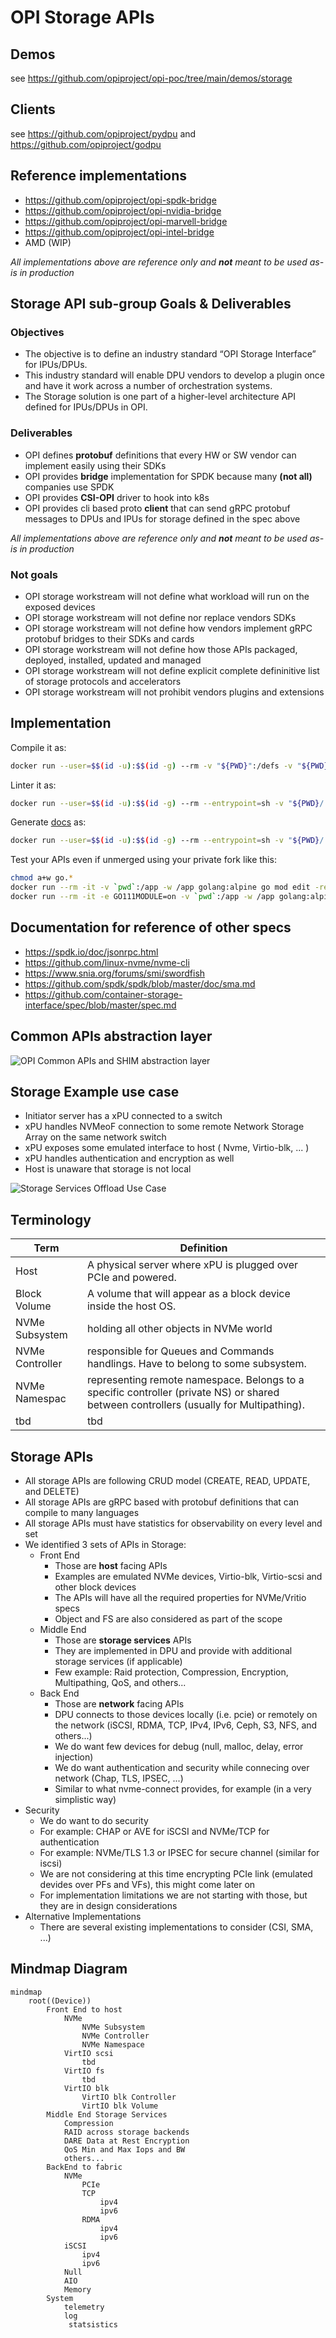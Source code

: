 # OPI Storage APIs

## Demos

see <https://github.com/opiproject/opi-poc/tree/main/demos/storage>

## Clients

see <https://github.com/opiproject/pydpu> and <https://github.com/opiproject/godpu>

## Reference implementations

- <https://github.com/opiproject/opi-spdk-bridge>
- <https://github.com/opiproject/opi-nvidia-bridge>
- <https://github.com/opiproject/opi-marvell-bridge>
- <https://github.com/opiproject/opi-intel-bridge>
- AMD (WIP)

_All implementations above are reference only and __not__ meant to be used as-is in production_

## Storage API sub-group Goals & Deliverables

### Objectives

- The objective is to define an industry standard “OPI Storage Interface” for IPUs/DPUs.
- This industry standard will enable DPU vendors to develop a plugin once and have it work across a number of orchestration systems.
- The Storage solution is one part of a higher-level architecture API defined for IPUs/DPUs in OPI.

### Deliverables

- OPI defines __protobuf__ definitions that every HW or SW vendor can implement easily using their SDKs
- OPI provides __bridge__ implementation for SPDK because many __(not all)__ companies use SPDK
- OPI provides __CSI-OPI__ driver to hook into k8s
- OPI provides cli based proto __client__ that can send gRPC protobuf messages to DPUs and IPUs for storage defined in the spec above

_All implementations above are reference only and __not__ meant to be used as-is in production_

### Not goals

- OPI storage workstream will not define what workload will run on the exposed devices
- OPI storage workstream will not define nor replace vendors SDKs
- OPI storage workstream will not define how vendors implement gRPC protobuf bridges to their SDKs and cards
- OPI storage workstream will not define how those APIs packaged, deployed, installed, updated and managed
- OPI storage workstream will not define explicit complete defininitive list of storage protocols and accelerators
- OPI storage workstream will not prohibit vendors plugins and extensions

## Implementation

Compile it as:

```bash
docker run --user=$$(id -u):$$(id -g) --rm -v "${PWD}":/defs -v "${PWD}/../common/v1":/common namely/protoc-all:1.51_2 -i /common --lint -d v1alpha1 -l go -o ./v1alpha1/gen/go/  --go-source-relative
```

Linter it as:

```bash
docker run --user=$$(id -u):$$(id -g) --rm --entrypoint=sh -v "${PWD}/../common/v1":/common -v "${PWD}"/v1alpha1/:/out -w /out ghcr.io/docker-multiarch/google-api-linter:1.56.1 -c "api-linter -I /common /out/*.proto --output-format github --set-exit-status"
```

Generate [docs](v1alpha1/autogen.md) as:

```bash
docker run --user=$$(id -u):$$(id -g) --rm --entrypoint=sh -v "${PWD}/../common/v1":/common -v "${PWD}"/v1alpha1/:/out -w /out -v "${PWD}"/v1alpha1:/protos pseudomuto/protoc-gen-doc -c "protoc -I /common -I /protos --doc_out=/out --doc_opt=markdown,autogen.md /protos/*.proto /common/*.proto"
```

Test your APIs even if unmerged using your private fork like this:

```bash
chmod a+w go.*
docker run --rm -it -v `pwd`:/app -w /app golang:alpine go mod edit -replace github.com/opiproject/opi-api@main=github.com/YOURUSERNAME/opi-api@main
docker run --rm -it -e GO111MODULE=on -v `pwd`:/app -w /app golang:alpine go get -u github.com/YOURUSERNAME/opi-api/storage/v1alpha1/gen/go@a98ca449468a
```

## Documentation for reference of other specs

- <https://spdk.io/doc/jsonrpc.html>
- <https://github.com/linux-nvme/nvme-cli>
- <https://www.snia.org/forums/smi/swordfish>
- <https://github.com/spdk/spdk/blob/master/doc/sma.md>
- <https://github.com/container-storage-interface/spec/blob/master/spec.md>

## Common APIs abstraction layer

![OPI Common APIs and SHIM abstraction layer](../doc/images/API-GW-Layers.png)

## Storage Example use case

- Initiator server has a xPU connected to a switch
- xPU handles NVMeoF connection to some remote Network Storage Array on the same network switch
- xPU exposes some emulated interface to host ( Nvme, Virtio-blk, ... )
- xPU handles authentication and encryption as well
- Host is unaware that storage is not local

![Storage Services Offload Use Case](../doc/images/API-Storage-Use-Case.png)

## Terminology

| Term              | Definition                                                                       |
|-------------------|----------------------------------------------------------------------------------|
| Host              | A physical server where xPU is plugged over PCIe and powered.                    |
| Block Volume      | A volume that will appear as a block device inside the host OS.                  |
| NVMe Subsystem    | holding all other objects in NVMe world                                          |
| NVMe Controller   | responsible for Queues and Commands handlings. Have to belong to some subsystem. |
| NVMe Namespac     | representing remote namespace. Belongs to a specific controller (private NS) or shared between controllers (usually for Multipathing).|
| tbd               | tbd                                                                              |

## Storage APIs

- All storage APIs are following CRUD model (CREATE, READ, UPDATE, and DELETE)
- All storage APIs are gRPC based with protobuf definitions that can compile to many languages
- All storage APIs must have statistics for observability on every level and set
- We identified 3 sets of APIs in Storage:
  - Front End
    - Those are __host__ facing APIs
    - Examples are emulated NVMe devices, Virtio-blk, Virtio-scsi and other block devices
    - The APIs will have all the required properties for NVMe/Vritio specs
    - Object and FS are also considered as part of the scope
  - Middle End
    - Those are __storage services__ APIs
    - They are implemented in DPU and provide with additional storage services (if applicable)
    - Few example: Raid protection, Compression, Encryption, Multipathing, QoS, and others...
  - Back End
    - Those are __network__ facing APIs
    - DPU connects to those devices locally (i.e. pcie) or remotely on the network (iSCSI, RDMA, TCP, IPv4, IPv6, Ceph, S3, NFS, and others...)
    - We do want few devices for debug (null, malloc, delay, error injection)
    - We do want authentication and security while connecing over network (Chap, TLS, IPSEC, ...)
    - Similar to what nvme-connect provides, for example (in a very simplistic way)
- Security
  - We do want to do security
  - For example: CHAP or AVE for iSCSI and NVMe/TCP for authentication
  - For example: NVMe/TLS 1.3 or IPSEC for secure channel (similar for iscsi)
  - We are not considering at this time encrypting PCIe link (emulated devides over PFs and VFs), this might come later on
  - For implementation limitations we are not starting with those, but they are in design considerations
- Alternative Implementations
  - There are several existing implementations to consider (CSI, SMA, ...)

## Mindmap Diagram

```mermaid
mindmap
    root((Device))
        Front End to host
            NVMe
                NVMe Subsystem
                NVMe Controller
                NVMe Namespace
            VirtIO scsi
                tbd
            VirtIO fs
                tbd
            VirtIO blk
                VirtIO blk Controller
                VirtIO blk Volume
        Middle End Storage Services
            Compression
            RAID across storage backends
            DARE Data at Rest Encryption
            QoS Min and Max Iops and BW
            others...
        BackEnd to fabric
            NVMe
                PCIe
                TCP
                    ipv4
                    ipv6
                RDMA
                    ipv4
                    ipv6
            iSCSI
                ipv4
                ipv6
            Null
            AIO
            Memory
        System
            telemetry
            log
             statsistics
```
